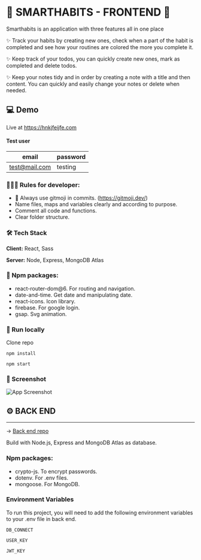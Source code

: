 # 📝 SMARTHABITS - FRONTEND 🎨

Smarthabits is an application with three features all in one place

✨ Track your habits by creating new ones, check when a part of the habit is completed and see how your routines are colored the more you complete it.

✨ Keep track of your todos, you can quickly create new ones, mark as completed and delete todos.

✨ Keep your notes tidy and in order by creating a note with a title and then content. You can quickly and easily change your notes or delete when needed.

## 💻 Demo

Live at https://hnkjfeijfe.com

#### Test user

| email         | password |
| ------------- | -------- |
| test@mail.com | testing  |

### 🙋🏼‍♀️ Rules for developer:

-   🌸 Always use gitmoji in commits. (https://gitmoji.dev/)
-   Name files, maps and variables clearly and according to purpose.
-   Comment all code and functions.
-   Clear folder structure.

### 🛠 Tech Stack

**Client:** React, Sass

**Server:** Node, Express, MongoDB Atlas

### 🎁 Npm packages:

-   react-router-dom@6. For routing and navigation.
-   date-and-time. Get date and manipulating date.
-   react-icons. Icon library.
-   firebase. For google login.
-   gsap. Svg animation.

### 💽 Run locally

Clone repo

```
npm install
```

```
npm start
```

### 🌁 Screenshot

![App Screenshot]('./src/images/screenshot.png')

## ⚙️ BACK END

---

→ [Back end repo]('https://github.com/Mathildap/SMARTHABITS-BACKEND')

Build with Node.js, Express and MongoDB Atlas as database.

### Npm packages:

-   crypto-js. To encrypt passwords.
-   dotenv. For .env files.
-   mongoose. For MongoDB.

### Environment Variables

To run this project, you will need to add the following environment variables to your .env file in back end.

`DB_CONNECT`

`USER_KEY`

`JWT_KEY`
